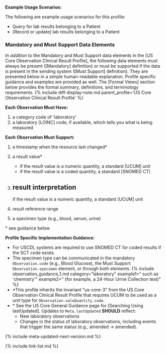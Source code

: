 
**Example Usage Scenarios:**

The following are example usage scenarios for this profile:

-   Query for lab results belonging to a Patient
-  [Record or update] lab results belonging to a Patient

### Mandatory and Must Support Data Elements

*In addition* to the Mandatory and Must Support data elements in the [US Core Observation Clinical Result Profile], the following data elements must always be present ([Mandatory] definition) or must be supported if the data is present in the sending system ([Must Support] definition). They are presented below in a simple human-readable explanation. Profile specific guidance and examples are provided as well. The [Formal Views]  section below provides the formal summary, definitions, and terminology requirements. {% include diff-display-note.md parent_profile='US Core Observation Clinical Result Profile' %}

**Each Observation Must Have:**

1.   a category code of 'laboratory'
2.   a laboratory [LOINC] code, if available, which tells you what is being measured

**Each Observation Must Support:**

1. a timestamp when the resource last changed*
2. a result value*
   - if the result value is a numeric quantity, a standard [UCUM] unit
   - if the result value is a coded quantity, a standard [SNOMED CT]
3. result interpretation
   - 
   if the result value is a numeric quantity, a standard [UCUM] unit
   
4. result reference range
5. a specimen type (e.g., blood, serum, urine)

\* see guidance below

**Profile Specific Implementation Guidance:**

- For USCDI, systems are required to use SNOMED CT for coded results if the SCT code exists. 
- The specimen type can be communicated in the mandatory `Observation.code` (e.g., Blood Glucose), the Must Support `Observation.specimen` element, or through both elements.
{% include observation_guidance_1.md category="laboratory" example1=" such as 'chemistry'" example2=" (for example, a 24-Hour Urine Collection test)" %}
- \*This profile inherits the invariant "us-core-3" from the US Core Observation Clinical Result Profile that requires UCUM to be used as a unit type for `Observation.valeQuantity.code`.
- \* See the US Core General Guidance page for [Searching Using lastUpdated]. Updates to `Meta.lastUpdated` **SHOULD** reflect:
  - New laboratory observations
  - Changes in the status of laboratory observations, including events that trigger the same status (e.g., amended → amended).
  
{% include meta-updated-next-version.md %}

{% include link-list.md %}
